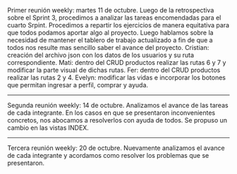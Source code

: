 
Primer reunión weekly: martes 11 de octubre.
Luego de la retrospectiva sobre el Sprint 3, procedimos a analizar las tareas encomendadas para el cuarto Srpint. 
Procedimos a repartir los ejercicios de manera equitativa para que todos podamos aportar algo al proyecto.
Luego hablamos sobre la necesidad de mantener el tablero de trabajo actualizado a fin de que a todos nos resulte mas sencillo saber el avance del proyecto.
Cristian: creación del archivo json con los datos de los usuarios y su ruta correspondiente.
Mati: dentro del CRUD productos realizar las rutas 6 y 7 y modificar la parte visual de dichas rutas.
Fer: dentro del CRUD productos realizar las rutas 2 y 4.
Evelyn: modificar las vidas e incorporar los botones que permitan ingresar a perfil, comprar y ayuda.

---------------------------------------------------------------------------------------------------------


Segunda reunión weekly: 14 de octubre.
Analizamos el avance de las tareas de cada integrante.
En los casos en que se presentaron inconvenientes concretos, nos abocamos a resolverlos con ayuda de todos.
Se propuso un cambio en las vistas INDEX.


--------------------------------------------------------------------------------------------------------

Tercera reunión weekly: 20 de octubre.
Nuevamente analizamos el avance de cada integrante y acordamos como resolver los problemas que se presentaron.


